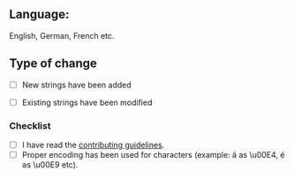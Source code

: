 ## Language:
English, German, French etc.



## Type of change
- [ ] New strings have been added
- [ ] Existing strings have been modified



### Checklist
- [ ] I have read the [contributing guidelines](https://github.com/the-weird-aquarian/IYPS/blob/main/CONTRIBUTING.md).
- [ ] Proper encoding has been used for characters (example: ä as \u00E4, é as \u00E9 etc).
